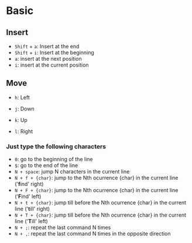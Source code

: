 # Basic
## Insert
* `Shift` + `a`: Insert at the end
* `Shift` + `i`: Insert at the beginning
* `a`: insert at the next position
* `i`: insert at the current position

## Move
* `h`: Left

* `j`: Down

* `k`: Up

* `l`: Right

### Just type  the following characters
* `0`: go to the beginning of the line
* `$`: go to the end of the line
* `N + space`: jump N characters in the current line
* `N + f + {char}`: jump to the Nth ocurrence {char} in the current line ('**f**ind' right)
* `N + F + {char}`: jump to the Nth ocurrence {char} in the current line ('**F**ind' left)
* `N + t + {char}`: jump till before the Nth ocurrence {char} in the current line ('**t**ill' right)
* `N + T + {char}`: jump till before the Nth ocurrence {char} in the current line ('**T**ill' left)
* `N + ;`: repeat the last command N times
* `N + ,`: repeat the last command N times in the opposite direction
